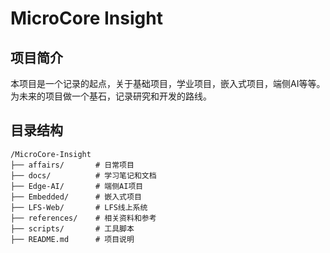 # MicroCore Insight

## 项目简介
本项目是一个记录的起点，关于基础项目，学业项目，嵌入式项目，端侧AI等等。<br>
为未来的项目做一个基石，记录研究和开发的路线。

## 目录结构
```
/MicroCore-Insight
├── affairs/       # 日常项目
├── docs/          # 学习笔记和文档
├── Edge-AI/       # 端侧AI项目
├── Embedded/      # 嵌入式项目 
├── LFS-Web/       # LFS线上系统
├── references/    # 相关资料和参考
├── scripts/       # 工具脚本
├── README.md      # 项目说明
```

